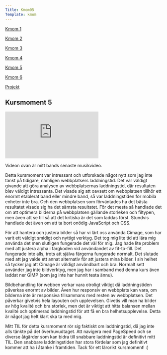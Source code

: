 ```yaml
---
Title: Kmom05
Template: kmom
---
```


<div class="kmom-container">
<div class="kmom-sidebar">
<a href="kmom01"><p class="sidebar-notchosen">Kmom 1</p></a>  
<a href="kmom02"><p class="sidebar-notchosen">Kmom 2</p></a>  
<a href="kmom03"><p class="sidebar-notchosen">Kmom 3</p></a>  
<a href="kmom04"><p class="sidebar-notchosen">Kmom 4</p></a>  
<a href="kmom05"><p class="sidebar-chosen">Kmom 5</p></a>  
<a href="kmom06"><p class="sidebar-notchosen">Kmom 6</p></a>  
<a href="kmom10"><p class="sidebar-notchosen">Projekt</p></a>  
</div> 

<div class="kmom-mainpage">
<h2>Kursmoment 5</h2>
<div class="video-container">
    <iframe src="https://www.youtube.com/embed/shwx0jK_II0" frameborder="0" allowfullscreen></iframe>
</div>
<p>Videon ovan är mitt bands senaste musikvideo.</p>
<p>Detta kursmoment var intressant och utforskade något nytt som jag inte tänkt på tidigare, nämligen webbplatsers laddningstid. 
Det var väldigt givande att göra analysen av webbplatsernas laddningstid, där resultaten blev väldigt intressanta. Det visade sig att oavsett om webbplatsen tillhör ett enormt etablerat band eller mindre band, så var laddningstiden för mobila enheter inte bra. Och den webbplatsen som förväntades ha det bästa resultatet visade sig ha det sämsta resultatet. För det mesta så handlade det om att optimera bilderna på webbplatsen gällande storleken och filtypen, men även att se till så att det kritiska är det som laddas först. Stundvis handlade det även om att ta bort onödig JavaScript och CSS.</p>
<p>För att hantera och justera bilder så har vi lärt oss använda Cimage, som har varit ett väldigt smidigt och nyttigt verktyg. Det tog mig lite tid att lära mig använda det men slutligen fungerade det väl för mig. Jag hade lite problem med att justera alpha i färgkoden vid användandet av fit-to-fill. Det fungerade inte alls, trots att själva färgerna fungerade normalt. Det slutade med att jag valde ett annat alternativ för att justera mina bilder. I sin helhet så tycker jag att Cimage är väldigt användbart och bra. Normalt sett använder jag inte bildverktyg, men jag har i samband med denna kurs även laddat ner GIMP (som jag inte har hunnit testa ännu).</p>
<p>Bildbehandling för webben verkar vara otroligt viktigt då laddningstiden påverkas enormt av bilder. Även hur responsiv en webbplats kan vara, om bilderna inte är responsiva tillsammans med resten av webbplatsen. Det påverkar givetvis hela layouten och upplevelsen. Givetis vill man ha bilder av hög kvalité och bra storlek, men det är viktigt att hitta balansen mellan kvalité och optimerad laddningstid för att få en bra helhetsupplevelse. Detta är något jag helt klart ska ta med mig.</p>
<p>Mitt TIL för detta kursmoment rör sig faktiskt om laddningstid, då jag inte alls tänkte på det överhuvudtaget. Att navigera med PageSpeed och se diverse åtgärder som kan bidra till snabbare laddningstid är definitivt mitt TIL. Den snabbare laddningstiden har stora fördelar som jag definitivt kommer att ha i åtanke i framtiden.
Tack för ett lärorikt kursmoment! :)</p>
</div>
</div>